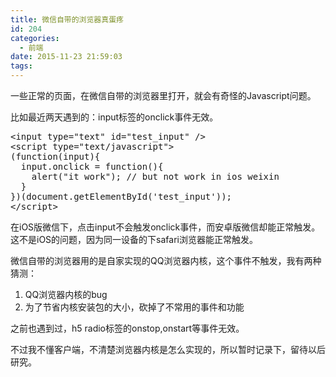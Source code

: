 ```yaml
---
title: 微信自带的浏览器真蛋疼
id: 204
categories:
  - 前端
date: 2015-11-23 21:59:03
tags:
---
```


一些正常的页面，在微信自带的浏览器里打开，就会有奇怪的Javascript问题。

比如最近两天遇到的：input标签的onclick事件无效。

<pre>&lt;input type="text" id="test_input" /&gt;
&lt;script type="text/javascript"&gt;
(function(input){
  input.onclick = function(){
    alert("it work"); // but not work in ios weixin
  }
})(document.getElementById('test_input'));
&lt;/script&gt;</pre>

在iOS版微信下，点击input不会触发onclick事件，而安卓版微信却能正常触发。这不是iOS的问题，因为同一设备的下safari浏览器能正常触发。

微信自带的浏览器用的是自家实现的QQ浏览器内核，这个事件不触发，我有两种猜测：

1.  QQ浏览器内核的bug
2.  为了节省内核安装包的大小，砍掉了不常用的事件和功能

之前也遇到过，h5 radio标签的onstop,onstart等事件无效。

不过我不懂客户端，不清楚浏览器内核是怎么实现的，所以暂时记录下，留待以后研究。

&nbsp;